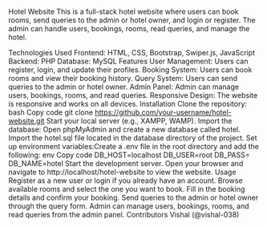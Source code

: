 Hotel Website
This is a full-stack hotel website where users can book rooms, send queries to the admin or hotel owner, and login or register. The admin can handle users, bookings, rooms, read queries, and manage the hotel.

Technologies Used
Frontend: HTML, CSS, Bootstrap, Swiper.js, JavaScript
Backend: PHP
Database: MySQL
Features
User Management: Users can register, login, and update their profiles.
Booking System: Users can book rooms and view their booking history.
Query System: Users can send queries to the admin or hotel owner.
Admin Panel: Admin can manage users, bookings, rooms, and read queries.
Responsive Design: The website is responsive and works on all devices.
Installation
Clone the repository:
bash
Copy code
git clone https://github.com/your-username/hotel-website.git
Start your local server (e.g., XAMPP, WAMP).
Import the database:
Open phpMyAdmin and create a new database called hotel.
Import the hotel.sql file located in the database directory of the project.
Set up environment variables:Create a .env file in the root directory and add the following:
env
Copy code
DB_HOST=localhost
DB_USER=root
DB_PASS=
DB_NAME=hotel
Start the development server.
Open your browser and navigate to http://localhost/hotel-website to view the website.
Usage
Register as a new user or login if you already have an account.
Browse available rooms and select the one you want to book.
Fill in the booking details and confirm your booking.
Send queries to the admin or hotel owner through the query form.
Admin can manage users, bookings, rooms, and read queries from the admin panel.
Contributors
Vishal (@vishal-038)
